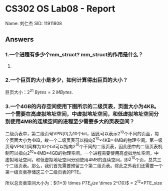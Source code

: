 # CS302 OS Lab08 - Report

Name: 刘仁杰
SID: 11911808

## Answers

### 1.**一个进程有多少个mm_struct? mm_struct的作用是什么？**

1. 

### 2.**一个巨页的大小是多少，如何计算得出巨页的大小？**

巨页大小：$2^{21} \ Bytes=2 \ MBytes$.

### 3.一个4GB的内存空间使用下图所示的二级页表，页面大小为4KB。一个需要在高虚拟地址空间，中虚拟地址空间，和低虚拟地址空间分别使用4MB的连续空间的进程至少需要多大的页表空间？

二级页表中，第二级页号VPN[0]为10个bit，因此可以表示$2^{10}$个不同的页面，每个页面大小为4KB，故一个二级页表可以指向$2^{10}$×4KB=4MB的物理空间。第一级页号VPN[1]同样为10个bit可以指向$2^{10}$个不同的二级页表，因此图中的二级页表机制可以指向$2^{10}$×4MB=4GB的物理空间。一个进程需要使用高虚拟地址空间，中虚拟地址空间，和低虚拟地址空间分别使用4MB的连续空间，即$2^{10}$个页，总共三个二级页表。那么，我们首先需要预留三个第二级页表。除此之外我们还需要一个第一级页表存储这三个二级页表的PTE。

所以总页表空间大小为：$(1+3) \times $PTE_size$ \times 2^{10}$ = $2^{12} \times$PTE_size